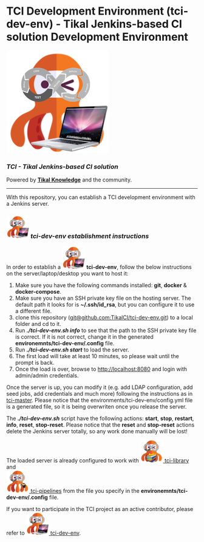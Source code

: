 # TCI Development Environment (tci-dev-env) - Tikal Jenkins-based CI solution Development Environment
![tci-dev](src/resources/images/tci-dev.png)

### ***TCI - Tikal Jenkins-based CI solution***

Powered by **[Tikal Knowledge](http://www.tikalk.com)** and the community.
<hr/>

With this repository, you can establish a TCI development environment with a Jenkins server.

### ***<img src="./src/resources/images/tci-dev.png" width="60" height="60"> tci-dev-env establishment instructions***

In order to establish a <img src="./src/resources/images/tci-dev.png" width="60" height="60"> **tci-dev-env**, follow the below instructions on the server/laptop/desktop you want to host it:

1. Make sure you have the following commands installed: **git**, **docker** & **docker-compose**.
1. Make sure you have an SSH private key file on the hosting server. The default path it looks for is **~/.ssh/id_rsa**, but you can configure it to use a different file.
1. clone this repository ([git@github.com:TikalCI/tci-dev-env.git](git@github.com:TikalCI/tci-dev-env.git)) to a local folder and cd to it.
1. Run _**./tci-dev-env.sh info**_ to see that the path to the SSH private key file is correct. If it is not correct, change it in the generated **environemnts/tci-dev-env/.config** file.
1. Run _**./tci-dev-env.sh start**_ to load the server. 
1. The first load will take at least 10 minutes, so please wait until the prompt is back.
1. Once the load is over, browse to [http://localhost:8080](http://localhost:8080) and login with admin/admin credentials.

Once the server is up, you can modify it (e.g. add LDAP configuration, add seed jobs, add credentials and much more) following the instructions as in [tci-master](https://github.com/TikalCI/tci-master).
Please notice that the environments/tci-dev-env/config.yml file is a generated file, so it is being overwriten once you release the server.

The _**./tci-dev-env.sh**_ script have the following actions: **start**, **stop**, **restart**, **info**, **reset**, **stop-reset**.
Please notice that the **reset** and **stop-reset** actions delete the Jenkins server totally, so any work done manually will be lost!

The loaded server is already configured to work with [<img src="./src/resources/images/tci-library.png" width="60" height="60"> tci-library](https://github.com/TikalCI/tci-library) and<br/>[<img src="./src/resources/images/tci-pipelines.png" width="60" height="60"> tci-pipelines](https://github.com/TikalCI/tci-pipelines) from the file you specify in the **environemnts/tci-dev-env/.config** file.

If you want to participate in the TCI project as an active contributor, please refer to [<img src="./src/resources/images/tci-dev.png" width="60" height="60"> tci-dev-env](https://github.com/TikalCI/tci-dev-env).


